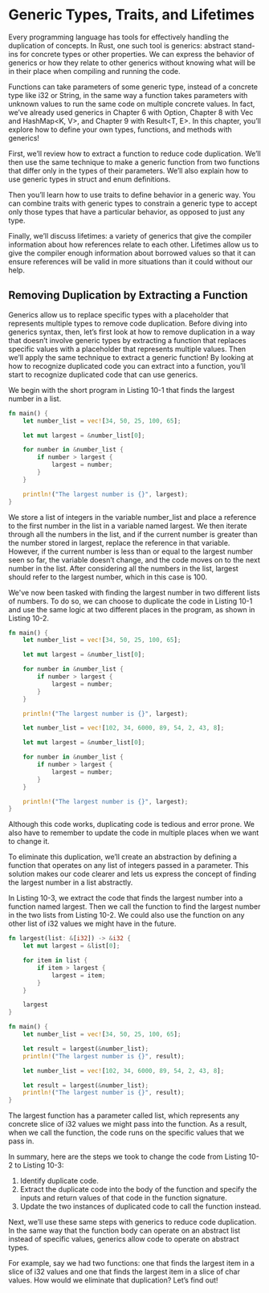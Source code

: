 # Generic Types, Traits, and Lifetimes

Every programming language has tools for effectively handling the duplication of concepts. In Rust, one such tool is 
generics: abstract stand-ins for concrete types or other properties. We can express the behavior of generics or how they 
relate to other generics without knowing what will be in their place when compiling and running the code.

Functions can take parameters of some generic type, instead of a concrete type like i32 or String, in the same way a 
function takes parameters with unknown values to run the same code on multiple concrete values. In fact, we’ve already 
used generics in Chapter 6 with Option<T>, Chapter 8 with Vec<T> and HashMap<K, V>, and Chapter 9 with Result<T, E>. In 
this chapter, you’ll explore how to define your own types, functions, and methods with generics!

First, we’ll review how to extract a function to reduce code duplication. We’ll then use the same technique to make a 
generic function from two functions that differ only in the types of their parameters. We’ll also explain how to use 
generic types in struct and enum definitions.

Then you’ll learn how to use traits to define behavior in a generic way. You can combine traits with generic types to 
constrain a generic type to accept only those types that have a particular behavior, as opposed to just any type.

Finally, we’ll discuss lifetimes: a variety of generics that give the compiler information about how references relate 
to each other. Lifetimes allow us to give the compiler enough information about borrowed values so that it can ensure 
references will be valid in more situations than it could without our help.

## Removing Duplication by Extracting a Function

Generics allow us to replace specific types with a placeholder that represents multiple types to remove code 
duplication. Before diving into generics syntax, then, let’s first look at how to remove duplication in a way that 
doesn’t involve generic types by extracting a function that replaces specific values with a placeholder that represents 
multiple values. Then we’ll apply the same technique to extract a generic function! By looking at how to recognize 
duplicated code you can extract into a function, you’ll start to recognize duplicated code that can use generics.

We begin with the short program in Listing 10-1 that finds the largest number in a list.

```rust
fn main() {
    let number_list = vec![34, 50, 25, 100, 65];

    let mut largest = &number_list[0];

    for number in &number_list {
        if number > largest {
            largest = number;
        }
    }

    println!("The largest number is {}", largest);
}
```

We store a list of integers in the variable number_list and place a reference to the first number in the list in a 
variable named largest. We then iterate through all the numbers in the list, and if the current number is greater than 
the number stored in largest, replace the reference in that variable. However, if the current number is less than or 
equal to the largest number seen so far, the variable doesn’t change, and the code moves on to the next number in the 
list. After considering all the numbers in the list, largest should refer to the largest number, which in this case is 100.

We've now been tasked with finding the largest number in two different lists of numbers. To do so, we can choose to 
duplicate the code in Listing 10-1 and use the same logic at two different places in the program, as shown in Listing 
10-2.

```rust
fn main() {
    let number_list = vec![34, 50, 25, 100, 65];

    let mut largest = &number_list[0];

    for number in &number_list {
        if number > largest {
            largest = number;
        }
    }

    println!("The largest number is {}", largest);

    let number_list = vec![102, 34, 6000, 89, 54, 2, 43, 8];

    let mut largest = &number_list[0];

    for number in &number_list {
        if number > largest {
            largest = number;
        }
    }

    println!("The largest number is {}", largest);
}
```

Although this code works, duplicating code is tedious and error prone. We also have to remember to update the code in 
multiple places when we want to change it.

To eliminate this duplication, we’ll create an abstraction by defining a function that operates on any list of integers 
passed in a parameter. This solution makes our code clearer and lets us express the concept of finding the largest 
number in a list abstractly.

In Listing 10-3, we extract the code that finds the largest number into a function named largest. Then we call the 
function to find the largest number in the two lists from Listing 10-2. We could also use the function on any other list 
of i32 values we might have in the future.

```rust
fn largest(list: &[i32]) -> &i32 {
    let mut largest = &list[0];

    for item in list {
        if item > largest {
            largest = item;
        }
    }

    largest
}

fn main() {
    let number_list = vec![34, 50, 25, 100, 65];

    let result = largest(&number_list);
    println!("The largest number is {}", result);

    let number_list = vec![102, 34, 6000, 89, 54, 2, 43, 8];

    let result = largest(&number_list);
    println!("The largest number is {}", result);
}
```

The largest function has a parameter called list, which represents any concrete slice of i32 values we might pass into 
the function. As a result, when we call the function, the code runs on the specific values that we pass in.

In summary, here are the steps we took to change the code from Listing 10-2 to Listing 10-3:

1. Identify duplicate code.
2. Extract the duplicate code into the body of the function and specify the inputs and return values of that code in the function signature.
3. Update the two instances of duplicated code to call the function instead.

Next, we’ll use these same steps with generics to reduce code duplication. In the same way that the function body can 
operate on an abstract list instead of specific values, generics allow code to operate on abstract types.

For example, say we had two functions: one that finds the largest item in a slice of i32 values and one that finds the 
largest item in a slice of char values. How would we eliminate that duplication? Let’s find out!